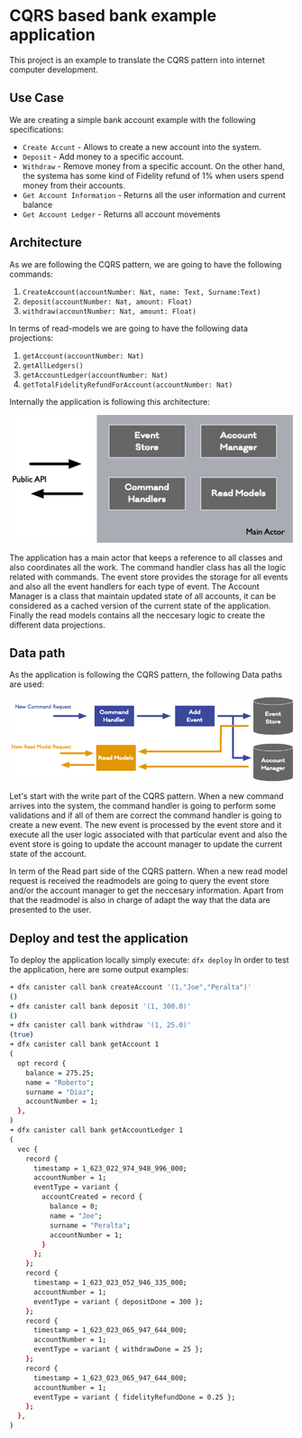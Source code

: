 # CQRS based bank example application
This project is an example to translate the CQRS pattern into internet computer development.

## Use Case
We are creating a simple bank account example with the following specifications:

* `Create Accunt` - Allows to create a new account into the system.
* `Deposit` - Add money to a specific account.
* `Withdraw` - Remove money from a specific account. On the other hand, the systema has some kind of Fidelity refund of 1% when users spend money from their accounts. 
* `Get Account Information` - Returns all the user information and current balance
* `Get Account Ledger` - Returns all account movements

## Architecture
As we are following the CQRS pattern, we are going to have the following commands:
1. `CreateAccount(accountNumber: Nat, name: Text, Surname:Text)`
2. `deposit(accountNumber: Nat, amount: Float)`
3. `withdraw(accountNumber: Nat, amount: Float)`

In terms of read-models we are going to have the following data projections:
1. `getAccount(accountNumber: Nat)`
2. `getAllLedgers()`
3. `getAccountLedger(accountNumber: Nat)`
4. `getTotalFidelityRefundForAccount(accountNumber: Nat)`

Internally the application is following this architecture:

![](./images/blocks.png)

The application has a main actor that keeps a reference to all classes and also coordinates all the work. The command handler class has all the logic related with commands. The event store provides the storage for all events and also all the event handlers for each type of event. The Account Manager is a class that maintain updated state of all accounts, it can be considered as a cached version of the current state of the application. Finally the read models contains all the neccesary logic to create the different data projections.  
## Data path
As the application is following the CQRS pattern, the following Data paths are used:

![](./images/data_flow.png)

Let's start with the write part of the CQRS pattern. When a new command arrives into the system, the command handler is going to perform some validations and if all of them are correct the command handler is going to create a new event. The new event is processed by the event store and it execute all the user logic associated with that particular event and also the event store is going to update the account manager to update the current state of the account.  

In term of the Read part side of the CQRS pattern. When a new read model request is received the readmodels are going to query the event store and/or the account manager to get the neccesary information. Apart from that the readmodel is also in charge of adapt the way that the data are presented to the user. 

## Deploy and test the application
To deploy the application locally simply execute: `dfx deploy`
In order to test the application, here are some output examples:

```sh
➜ dfx canister call bank createAccount '(1,"Joe","Peralta")'  
()
➜ dfx canister call bank deposit '(1, 300.0)'               
()
➜ dfx canister call bank withdraw '(1, 25.0)'
(true)
➜ dfx canister call bank getAccount 1                      
(
  opt record {
    balance = 275.25;
    name = "Roberto";
    surname = "Diaz";
    accountNumber = 1;
  },
)
➜ dfx canister call bank getAccountLedger 1
(
  vec {
    record {
      timestamp = 1_623_022_974_948_996_000;
      accountNumber = 1;
      eventType = variant {
        accountCreated = record {
          balance = 0;
          name = "Joe";
          surname = "Peralta";
          accountNumber = 1;
        }
      };
    };
    record {
      timestamp = 1_623_023_052_946_335_000;
      accountNumber = 1;
      eventType = variant { depositDone = 300 };
    };
    record {
      timestamp = 1_623_023_065_947_644_000;
      accountNumber = 1;
      eventType = variant { withdrawDone = 25 };
    };
    record {
      timestamp = 1_623_023_065_947_644_000;
      accountNumber = 1;
      eventType = variant { fidelityRefundDone = 0.25 };
    };
  },
)
```